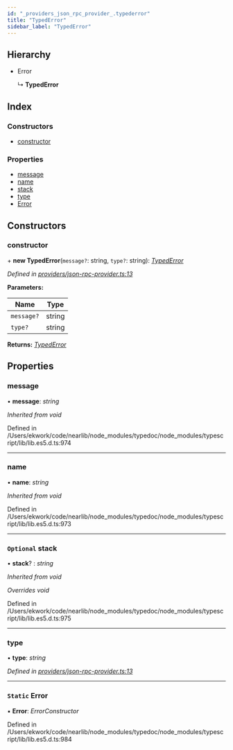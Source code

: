 ```yaml
---
id: "_providers_json_rpc_provider_.typederror"
title: "TypedError"
sidebar_label: "TypedError"
---
```


## Hierarchy

* Error

  ↳ **TypedError**

## Index

### Constructors

* [constructor](_providers_json_rpc_provider_.typederror.md#constructor)

### Properties

* [message](_providers_json_rpc_provider_.typederror.md#message)
* [name](_providers_json_rpc_provider_.typederror.md#name)
* [stack](_providers_json_rpc_provider_.typederror.md#optional-stack)
* [type](_providers_json_rpc_provider_.typederror.md#type)
* [Error](_providers_json_rpc_provider_.typederror.md#static-error)

## Constructors

###  constructor

\+ **new TypedError**(`message?`: string, `type?`: string): *[TypedError](_providers_json_rpc_provider_.typederror.md)*

*Defined in [providers/json-rpc-provider.ts:13](https://github.com/nearprotocol/nearlib/blob/cbaa79a/src.ts/providers/json-rpc-provider.ts#L13)*

**Parameters:**

Name | Type |
------ | ------ |
`message?` | string |
`type?` | string |

**Returns:** *[TypedError](_providers_json_rpc_provider_.typederror.md)*

## Properties

###  message

• **message**: *string*

*Inherited from void*

Defined in /Users/ekwork/code/nearlib/node_modules/typedoc/node_modules/typescript/lib/lib.es5.d.ts:974

___

###  name

• **name**: *string*

*Inherited from void*

Defined in /Users/ekwork/code/nearlib/node_modules/typedoc/node_modules/typescript/lib/lib.es5.d.ts:973

___

### `Optional` stack

• **stack**? : *string*

*Inherited from void*

*Overrides void*

Defined in /Users/ekwork/code/nearlib/node_modules/typedoc/node_modules/typescript/lib/lib.es5.d.ts:975

___

###  type

• **type**: *string*

*Defined in [providers/json-rpc-provider.ts:13](https://github.com/nearprotocol/nearlib/blob/cbaa79a/src.ts/providers/json-rpc-provider.ts#L13)*

___

### `Static` Error

▪ **Error**: *ErrorConstructor*

Defined in /Users/ekwork/code/nearlib/node_modules/typedoc/node_modules/typescript/lib/lib.es5.d.ts:984
